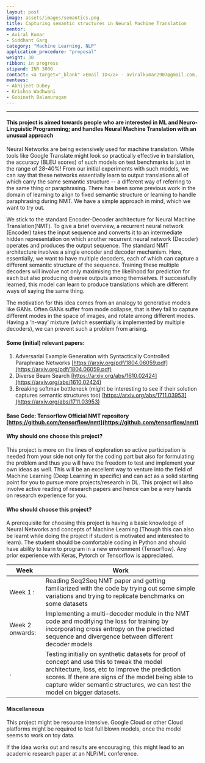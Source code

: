 ```yaml
---
layout: post
image: assets/images/semantics.png
title: Capturing semantic structures in Neural Machine Translation
mentor: 
- Aviral Kumar
- Siddhant Garg
category: "Machine Learning, NLP"
application_procedure: "proposal"
weight: 30
ribbon: in progress
stipend: INR 3000
contact: <a target="_blank" >Email ID</a> - aviralkumar2907@gmail.com, sid7954@gmail.com
mentees:
- Abhijeet Dubey
- Krishna Wadhwani
- Gobinath Balamurugan
---
```


---
#### This project is aimed towards people who are interested in ML and Neuro-Linguistic Programming; and handles Neural Machine Translation with an unusual approach 
<!--break-->

Neural Networks are being extensively used for machine translation. While tools like Google Translate might look so practically effective in translation, the accuracy (BLEU scores) of such models on test benchmarks is just in the range of 28-40%! From our initial experiments with such models, we can say that these networks essentially learn to output translations all of which carry the same semantic structure -- a different way of referring to the same thing or paraphrasing. There has been some previous work in the domain of learning to align to fixed semantic structure or learning to handle paraphrasing during NMT. We have a simple approach in mind, which we want to try out.

<!--break-->

We stick to the standard Encoder-Decoder architecture for Neural Machine Translation(NMT). To give a brief overview, a recurrent neural network (Encoder) takes the input sequence and converts it to an intermediate hidden representation on which another recurrent neural network (Decoder) operates and produces the output sequence. The standard NMT architecture involves a single encoder and decoder mechanism. Here, essentially, we want to have multiple decoders, each of which can capture a different semantic structure of the sequence. Training these multiple decoders will involve not only maximising the likelihood for prediction for each but also producing diverse outputs among themselves. If successfully learned, this model can learn to produce translations which are different ways of saying the same thing. 

<!--break-->

The motivation for this idea comes from an analogy to generative models like GANs. Often GANs suffer from mode collapse, that is they fail to capture different modes in the space of images, and rotate among different modes. Having a ‘n-way’ mixture (which essentially is implemented by multiple decoders), we can prevent such a problem from arising.

<!--break-->

#### Some (initial) relevant papers:
1. Adversarial Example Generation with Syntactically Controlled Paraphrase Networks [https://arxiv.org/pdf/1804.06059.pdf](https://arxiv.org/pdf/1804.06059.pdf)
2. Diverse Beam Search [https://arxiv.org/abs/1610.02424](https://arxiv.org/abs/1610.02424)
3. Breaking softmax bottleneck (might be interesting to see if their solution captures semantic structures too)  [https://arxiv.org/abs/1711.03953](https://arxiv.org/abs/1711.03953)

<!--break-->
#### Base Code: Tensorflow Official NMT repository  [https://github.com/tensorflow/nmt](https://github.com/tensorflow/nmt)
<!--break-->

#### Why should one choose this project?
This project is more on the lines of exploration so active participation is needed from your side not only for the coding part but also for formulating the problem and thus you will have the freedom to test and implement your own ideas as well. This will be an excellent way to venture into the field of Machine Learning (Deep Learning in specific) and can act as a solid starting point for you to pursue more projects/research in DL. This project will also involve active reading of research papers and hence can be a very hands on research experience for you.
<!--break-->

#### Who should choose this project?
A prerequisite for choosing this project is having a basic knowledge of Neural Networks and concepts of Machine Learning (Though this can also be learnt while doing the project if student is motivated and interested to learn). The student should be comfortable coding in Python and should have ability to learn to program in a new environment (Tensorflow). Any prior experience with Keras, Pytorch or Tensorflow is appreciated. 
<!--break-->

Week | Work
--- | ---
Week 1 :    |Reading Seq2Seq NMT paper and getting familiarized with the code by trying out some simple variations and trying to replicate benchmarks on some datasets
Week 2 onwards:    |Implementing a multi-decoder module in the NMT code and modifying the loss for training by incorporating cross entropy on the predicted sequence and divergence between different decoder models
 .|Testing initially on synthetic datasets for proof of concept and use this to tweak the model architecture, loss, etc to improve the prediction scores. If there are signs of the model being able to capture wider semantic structures, we can test the model on bigger datasets.


<!--break-->
#### Miscellaneous
This project might be resource intensive. Google Cloud or other Cloud platforms might be required to test full blown models, once the model seems to work on toy data.

<!--break-->
If the idea works out and results are encouraging, this might lead to an academic research paper at an NLP/ML conference. 
